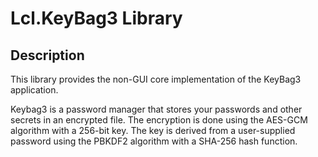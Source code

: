 ﻿# Lcl.KeyBag3 Library

## Description

This library provides the non-GUI core implementation of the KeyBag3 application.

Keybag3 is a password manager that stores your passwords and other secrets in an
encrypted file. The encryption is done using the AES-GCM algorithm with a
256-bit key. The key is derived from a user-supplied password using the PBKDF2
algorithm with a SHA-256 hash function.

